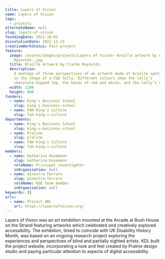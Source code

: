 ```yaml
---
title: Layers of Vision
name: Layers of Vision
tags:
  - projects
alternateName: null
slug: layers-of-vision
foundingDate: 2022-10-01
dissolutionDate: 2022-12-15
creativeWorkStatus: Post-project
feature:
  image: /assets/images/projects/Layers of Vision--Braille artwork by Clarke
    Reynolds..jpg
  title: Braille Artwork by Clarke Reynolds.
  description:
    A montage of three perspectives of an artwork made of braille spots
    in the shape of a Fab lolly. Different colours show the lolly’s
    chocolate-dipped top, the bands of red and white, and the lolly’s stick.
  width: 1200
  height: 800
funders:
  - name: King's Business School
    slug: king-s-business-school
  - name: FAH King's Culture
    slug: fah-king-s-culture
departments:
  - name: King's Business School
    slug: king-s-business-school
  - name: Praline
    slug: praline
  - name: FAH King's Culture
    slug: fah-king-s-culture
members:
  - name: Katharina Husemann
    slug: katharina-husemann
    roleName: Principal investigator
    inOrganisation: null
  - name: Ginestra Ferraro
    slug: ginestra-ferraro
    roleName: RSE team member
    inOrganisation: null
keywords: []
urls:
  - name: Project URL
    url: https://layersofvision.org/
---
```


Layers of Vision was an art exhibition mounted at the Arcade at Bush House on the Strand featuring artworks which celebrated and creatively explored accessibility. The exhibition, timed to coincide with UK Disability History Month, was based on an ongoing research project exploring the experiences and perspectives of blind and partially sighted artists. KDL built the project website, incorporating a look and feel created by Praline design studio and paying particular attention to aspects of digital accessibility.

